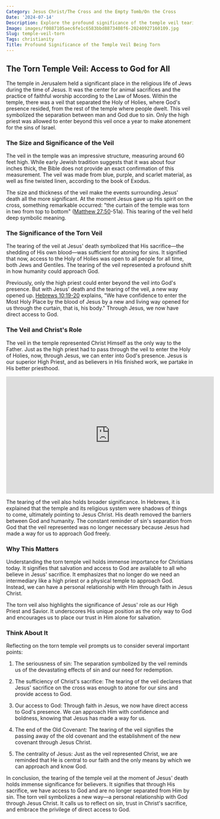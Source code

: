 ```yaml
---
Category: Jesus Christ/The Cross and the Empty Tomb/On the Cross
Date: '2024-07-14'
Description: Explore the profound significance of the temple veil tearing event, a pivotal moment in Christian history symbolizing access to God's presence. Uncover the spiritual implications and historical context surrounding this powerful act of divine transformation.
Image: images/f0887105aec6fe1c6583bbd8873408f6-20240927160109.jpg
Slug: temple-veil-torn
Tags: christianity
Title: Profound Significance of the Temple Veil Being Torn
---
```


## The Torn Temple Veil: Access to God for All

The temple in Jerusalem held a significant place in the religious life of Jews during the time of Jesus. It was the center for animal sacrifices and the practice of faithful worship according to the Law of Moses. Within the temple, there was a veil that separated the Holy of Holies, where God's presence resided, from the rest of the temple where people dwelt. This veil symbolized the separation between man and God due to sin. Only the high priest was allowed to enter beyond this veil once a year to make atonement for the sins of Israel.

### The Size and Significance of the Veil

The veil in the temple was an impressive structure, measuring around 60 feet high. While early Jewish tradition suggests that it was about four inches thick, the Bible does not provide an exact confirmation of this measurement. The veil was made from blue, purple, and scarlet material, as well as fine twisted linen, according to the book of Exodus.

The size and thickness of the veil make the events surrounding Jesus' death all the more significant. At the moment Jesus gave up His spirit on the cross, something remarkable occurred: "the curtain of the temple was torn in two from top to bottom" ([Matthew 27:50](https://www.bibleref.com/Matthew/27/Matthew-27-50.html)-51a). This tearing of the veil held deep symbolic meaning.

### The Significance of the Torn Veil

The tearing of the veil at Jesus' death symbolized that His sacrifice—the shedding of His own blood—was sufficient for atoning for sins. It signified that now, access to the Holy of Holies was open to all people for all time, both Jews and Gentiles. The tearing of the veil represented a profound shift in how humanity could approach God.

Previously, only the high priest could enter beyond the veil into God's presence. But with Jesus' death and the tearing of the veil, a new way opened up. [Hebrews 10:19-20](https://www.bibleref.com/Hebrews/10/Hebrews-10-19.html) explains, "We have confidence to enter the Most Holy Place by the blood of Jesus by a new and living way opened for us through the curtain, that is, his body." Through Jesus, we now have direct access to God.

### The Veil and Christ's Role

The veil in the temple represented Christ Himself as the only way to the Father. Just as the high priest had to pass through the veil to enter the Holy of Holies, now, through Jesus, we can enter into God's presence. Jesus is our superior High Priest, and as believers in His finished work, we partake in His better priesthood.


<iframe width="560" height="315" src="https://www.youtube.com/embed/_OsJoVZIILs" frameborder="0" allow="autoplay; encrypted-media" allowfullscreen></iframe>


The tearing of the veil also holds broader significance. In Hebrews, it is explained that the temple and its religious system were shadows of things to come, ultimately pointing to Jesus Christ. His death removed the barriers between God and humanity. The constant reminder of sin's separation from God that the veil represented was no longer necessary because Jesus had made a way for us to approach God freely.

### Why This Matters

Understanding the torn temple veil holds immense importance for Christians today. It signifies that salvation and access to God are available to all who believe in Jesus' sacrifice. It emphasizes that no longer do we need an intermediary like a high priest or a physical temple to approach God. Instead, we can have a personal relationship with Him through faith in Jesus Christ.

The torn veil also highlights the significance of Jesus' role as our High Priest and Savior. It underscores His unique position as the only way to God and encourages us to place our trust in Him alone for salvation.

### Think About It

Reflecting on the torn temple veil prompts us to consider several important points:

1. The seriousness of sin: The separation symbolized by the veil reminds us of the devastating effects of sin and our need for redemption.

2. The sufficiency of Christ's sacrifice: The tearing of the veil declares that Jesus' sacrifice on the cross was enough to atone for our sins and provide access to God.

3. Our access to God: Through faith in Jesus, we now have direct access to God's presence. We can approach Him with confidence and boldness, knowing that Jesus has made a way for us.

4. The end of the Old Covenant: The tearing of the veil signifies the passing away of the old covenant and the establishment of the new covenant through Jesus Christ.

5. The centrality of Jesus: Just as the veil represented Christ, we are reminded that He is central to our faith and the only means by which we can approach and know God.

In conclusion, the tearing of the temple veil at the moment of Jesus' death holds immense significance for believers. It signifies that through His sacrifice, we have access to God and are no longer separated from Him by sin. The torn veil symbolizes a new way—a personal relationship with God through Jesus Christ. It calls us to reflect on sin, trust in Christ's sacrifice, and embrace the privilege of direct access to God.